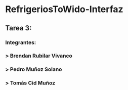 # RefrigeriosToWido-Interfaz
## Tarea 3: 
### Integrantes:
###  > Brendan Rubilar Vivanco
###  > Pedro Muñoz Solano
###  > Tomás Cid Muñoz
